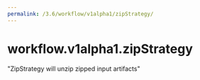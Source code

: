 ```yaml
---
permalink: /3.6/workflow/v1alpha1/zipStrategy/
---
```


# workflow.v1alpha1.zipStrategy

"ZipStrategy will unzip zipped input artifacts"
